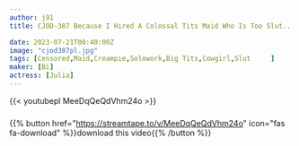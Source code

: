 ```yaml
---
author: j91
title: CJOD-387 Because I Hired A Colossal Tits Maid Who Is Too Slut... Even When I'm In A State Of "I'm Already Ejaculating", I'm Spending My Days Being Squeezed Out Of My Sperm While Being Ejaculated With Excessive Lewd Service... JULIA

date: 2023-07-21T00:40:00Z
image: "cjod387pl.jpg"
tags: [Censored,Maid,Creampie,Solowork,Big Tits,Cowgirl,Slut	 ]
maker: [Bi]
actress: [Julia]
---
```



{{< youtubepl MeeDqQeQdVhm24o >}}
###

{{% button href="https://streamtape.to/v/MeeDqQeQdVhm24o" icon="fas fa-download" %}}download this video{{% /button %}}


